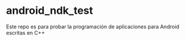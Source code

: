 android_ndk_test
================

Este repo es para probar la programación de aplicaciones para Android escritas en C++
